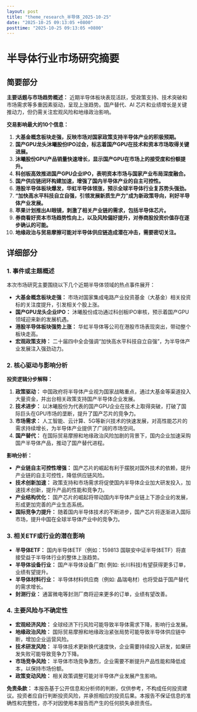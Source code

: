 ```yaml
---
layout: post
title: "theme_research_半导体_2025-10-25"
date: "2025-10-25 09:13:05 +0800"
posttime: "2025-10-25 09:13:05 +0800"
---
```


# 半导体行业市场研究摘要

## 简要部分

**主要话题与市场趋势概述：** 近期半导体板块表现活跃，受政策支持、技术突破和市场需求等多重因素驱动，呈现上涨趋势。国产替代、AI 芯片和业绩增长是关键推动力，但仍需关注宏观风险和地缘政治影响。

**交易影响最大的10个信息：**

1.  **大基金概念板块走强，反映市场对国家政策支持半导体产业的积极预期。**
2.  **国产GPU龙头沐曦股份IPO过会，标志着国产GPU在技术和资本市场取得关键进展。**
3.  **沐曦股份GPU产品销量快速增长，显示国产GPU在市场上的接受度和份额提升。**
4.  **科创板高效推进国产GPU企业IPO，表明资本市场与国家产业布局深度融合。**
5.  **国产供应链闭环构建加速，增强了国内半导体产业的自主可控性。**
6.  **港股半导体板块爆发，华虹半导体领涨，预示全球半导体行业复苏势头强劲。**
7.  **“加快高水平科技自立自强，引领发展新质生产力”成为新政策导向，利好半导体产业发展。**
8.  **苹果计划推出AI眼镜，刺激了相关产业链的需求，包括半导体芯片。**
9.  **券商看好资本市场趋势性向上，以及风险偏好提升，对券商股投资价值存在逐步确认的可能。**
10. **地缘政治与贸易摩擦可能对半导体供应链造成潜在冲击，需要密切关注。**

## 详细部分

### 1. 事件或主题概述

本次市场研究主要围绕以下几个近期半导体领域的热点事件展开：

*   **大基金概念板块走强：** 市场对国家集成电路产业投资基金（大基金）相关投资标的关注度提升，引发相关个股上涨。
*   **国产GPU龙头企业IPO：** 沐曦股份成功通过科创板IPO审核，预示着国产GPU领域迎来新的发展机遇。
*   **港股半导体板块强势上涨：** 华虹半导体等公司在港股市场表现突出，带动整个板块走高。
*   **宏观政策支持：** 二十届四中全会强调“加快高水平科技自立自强”，为半导体产业发展注入强劲动力。

### 2. 核心驱动与影响分析

**投资逻辑分步解释：**

1.  **政策驱动：** 中国政府将半导体产业视为国家战略重点，通过大基金等渠道投入大量资金，并出台相关政策支持国产半导体企业发展。
2.  **技术进步：** 以沐曦股份为代表的国产GPU企业在技术上取得突破，打破了国际巨头在GPU市场的垄断，提升了国产芯片的竞争力。
3.  **市场需求：** 人工智能、云计算、5G等新兴技术的快速发展，对高性能芯片的需求持续增长，为半导体产业提供了广阔的市场空间。
4.  **国产替代：** 在国际贸易摩擦和地缘政治风险加剧的背景下，国内企业加速采购国产半导体产品，推动了国产替代进程。

**影响分析：**

*   **产业链自主可控性增强：** 国产芯片的崛起有利于摆脱对国外技术的依赖，提升产业链的自主可控性，降低供应链风险。
*   **技术创新加速：** 政策支持和市场需求将促使国内半导体企业加大研发投入，加速技术创新，提升产品的性能和竞争力。
*   **产业结构优化：** 国产芯片的崛起将带动国内半导体产业链上下游企业的发展，形成更加完善的产业生态系统。
*   **国际竞争力提升：** 随着国内半导体技术的不断进步，国产芯片将逐渐进入国际市场，提升中国在全球半导体产业中的竞争力。

### 3. 相关ETF或行业的潜在影响

*   **半导体ETF：** 国内半导体ETF（例如：159813 国联安中证半导体ETF）将直接受益于半导体行业的整体上涨趋势。
*   **半导体设备行业：** 国产半导体设备厂商( 例如: 长川科技)有望获得更多订单，业绩有望提升。
*   **半导体材料行业：** 半导体材料供应商（例如: 晶瑞电材）也将受益于国产替代的需求增长。
*   **封测行业：** 通富微电等封测厂商将迎来更多的订单，业绩有望改善。

### 4. 主要风险与不确定性

*   **宏观经济风险：** 全球经济下行风险可能导致半导体需求下降，影响行业发展。
*   **地缘政治风险：** 国际贸易摩擦和地缘政治紧张局势可能导致半导体供应链中断，增加企业运营风险。
*   **技术研发风险：** 半导体技术更新换代速度快，企业需要持续投入研发，如果研发失败可能导致竞争力下降。
*   **市场竞争风险：** 半导体市场竞争激烈，企业需要不断提升产品性能和降低成本，以保持市场份额。
*   **政策变动风险：** 相关政策调整可能对半导体产业发展产生影响。

**免责条款：** 本报告基于公开信息和分析师的判断，仅供参考，不构成任何投资建议。投资者应自行判断投资风险，并承担相应的投资后果。本报告不保证信息的准确性和完整性，亦不对因使用本报告而产生的任何损失承担责任。